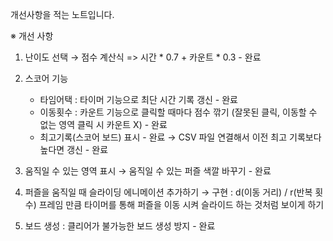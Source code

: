 개선사항을 적는 노트입니다.

※ 개선 사항

1. 난이도 선택
→ 점수 계산식 => 시간 * 0.7 + 카운트 * 0.3 - 완료

2. 스코어 기능
   - 타임어택 : 타이머 기능으로 최단 시간 기록 갱신 - 완료
   - 이동횟수 : 카운트 기능으로 클릭할 때마다 점수 깎기 (잘못된 클릭, 이동할 수 없는 영역 클릭 시 카운트 X) - 완료
   - 최고기록(스코어 보드) 표시 - 완료
   → CSV 파일 연결해서 이전 최고 기록보다 높다면 갱신 - 완료

3. 움직일 수 있는 영역 표시
→ 움직일 수 있는 퍼즐 색깔 바꾸기 - 완료

4. 퍼즐을 움직일 때 슬라이딩 에니메이션 추가하기
→ 구현 : d(이동 거리) / r(반복 횟수) 프레임 만큼 타이머를 통해 퍼즐을 이동 시켜 슬라이드 하는 것처럼 보이게 하기

5. 보드 생성 : 클리어가 불가능한 보드 생성 방지 - 완료
